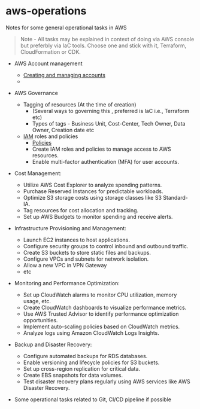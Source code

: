 # aws-operations
Notes for some general operational tasks in AWS

> Note - All tasks may be explained in context of doing via AWS console but preferbly via IaC tools. Choose one and stick with it, Terraform, CloudFormation or CDK.

- AWS Account management
	- [Creating and managing accounts](https://docs.aws.amazon.com/organizations/latest/userguide/orgs_best-practices_mgmt-acct.html)
	-

- AWS Governance
    - Tagging of resources (At the time of creation)
        - (Several ways to governing this , preferred is IaC i.e., Terraform etc)
        - Types of tags - Business Unit, Cost-Center, Tech Owner, Data Owner, Creation date etc
    - [IAM](https://www.geeksforgeeks.org/identity-and-access-management-iam-in-amazon-web-services-aws/) roles and policies
        - [Policies](https://docs.aws.amazon.com/IAM/latest/UserGuide/access_policies.html#access_policy-types)
        - Create IAM roles and policies to manage access to AWS resources.
        - Enable multi-factor authentication (MFA) for user accounts.

- Cost Management:
    - Utilize AWS Cost Explorer to analyze spending patterns.
    - Purchase Reserved Instances for predictable workloads.
    - Optimize S3 storage costs using storage classes like S3 Standard-IA.
    - Tag resources for cost allocation and tracking.
    - Set up AWS Budgets to monitor spending and receive alerts.

- Infrastructure Provisioning and Management:
    - Launch EC2 instances to host applications.
    - Configure security groups to control inbound and outbound traffic.
    - Create S3 buckets to store static files and backups.
    - Configure VPCs and subnets for network isolation.
    - Allow a new VPC in VPN Gateway
    - etc


- Monitoring and Performance Optimization:
    - Set up CloudWatch alarms to monitor CPU utilization, memory usage, etc.
    - Create CloudWatch dashboards to visualize performance metrics.
    - Use AWS Trusted Advisor to identify performance optimization opportunities.
    - Implement auto-scaling policies based on CloudWatch metrics.
    - Analyze logs using Amazon CloudWatch Logs Insights.


- Backup and Disaster Recovery:
    - Configure automated backups for RDS databases.
    - Enable versioning and lifecycle policies for S3 buckets.
    - Set up cross-region replication for critical data.
    - Create EBS snapshots for data volumes.
    - Test disaster recovery plans regularly using AWS services like AWS Disaster Recovery.

- Some operational tasks related to Git, CI/CD pipeline if possible